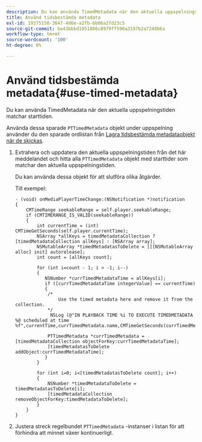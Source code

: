```yaml
---
description: Du kan använda TimedMetadata när den aktuella uppspelningstiden matchar starttiden.
title: Använd tidsbestämda metadata
exl-id: 19375158-3647-4d6e-a2fb-6b06a2fd23c5
source-git-commit: be43bbbd1051886c8979ff590a3197b2a7249b6a
workflow-type: tm+mt
source-wordcount: '100'
ht-degree: 0%

---
```


# Använd tidsbestämda metadata{#use-timed-metadata}

Du kan använda TimedMetadata när den aktuella uppspelningstiden matchar starttiden.

Använda dessa sparade `PTTimedMetadata` objekt under uppspelning använder du den sparade ordlistan från [Lagra tidsbestämda metadataobjekt när de skickas](../../../tvsdk-1.4-for-ios/ad-insertion/c-psdk-ios-1.4-custom-tags-configure/t-psdk-ios-1.4-timed-metadata-store.md).

1. Extrahera och uppdatera den aktuella uppspelningstiden från det här meddelandet och hitta alla `PTTimedMetadata` objekt med starttider som matchar den aktuella uppspelningstiden.

   Du kan använda dessa objekt för att slutföra olika åtgärder.

   Till exempel:

   ```
   - (void) onMediaPlayerTimeChange:(NSNotification *)notification 
   { 
       CMTimeRange seekableRange = self.player.seekableRange; 
       if (CMTIMERANGE_IS_VALID(seekableRange)) 
       { 
           int currentTime = (int) CMTimeGetSeconds(self.player.currentTime); 
           NSArray *allKeys = timedMetadataCollection ? [timedMetadataCollection allKeys] : [NSArray array]; 
           NSMutableArray *timedMetadatasToDelete = [[[NSMutableArray alloc] init] autorelease]; 
           int count = [allKeys count]; 
   
           for (int i=count - 1; i > -1; i--) 
           { 
              NSNumber *currTimedMetadataTime = allKeys[i]; 
              if ([currTimedMetadataTime integerValue] == currentTime) 
              { 
               /* 
                   Use the timed metadata here and remove it from the collection. 
               */ 
                NSLog (@"IN PLAYBACK TIME %i TO EXECUTE TIMEDMETADATA %@ scheduled at time %f",currentTime,currTimedMetadata.name,CMTimeGetSeconds(currTimedMetadata.time)); 
   
               PTTimedMetadata *currTimedMetadata = [timedMetadataCollection objectForKey:currTimedMetadataTime]; 
               [timedMetadatasToDelete addObject:currTimedMetadataTime]; 
              } 
           } 
   
           for (int i=0; i<[timedMetadatasToDelete count]; i++) 
           { 
               NSNumber *timedMetadataToDelete = timedMetadatasToDelete[i]; 
               [timedMetadataCollection removeObjectForKey:timedMetadataToDelete]; 
           } 
       } 
   }
   ```

1. Justera streck regelbundet `PTTimedMetadata` -instanser i listan för att förhindra att minnet växer kontinuerligt.
